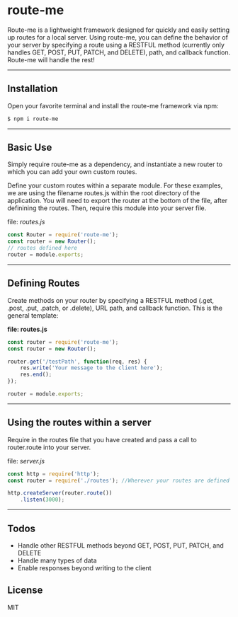 # __route-me__

Route-me is a lightweight framework designed for quickly and easily setting up routes for a local server. Using route-me, you can define the behavior of your server by specifying a route using a RESTFUL method (currently only handles GET, POST, PUT, PATCH, and DELETE), path, and callback function. Route-me will handle the rest!

---

## Installation
Open your favorite terminal and install the route-me framework via npm:
```sh
$ npm i route-me
```

---

## Basic Use
Simply require route-me as a dependency, and instantiate a new router to which you can add your own custom routes.

Define your custom routes within a separate module. For these examples, we are using the filename routes.js within the root directory of the application.  You will need to export the router at the bottom of the file, after definining the routes.  Then, require this module into your server file.

file: _routes.js_
```javascript
const Router = require('route-me');
const router = new Router();
// routes defined here
router = module.exports;
```

---

## Defining Routes
Create methods on your router by specifying a RESTFUL method (.get, .post, .put, .patch, or .delete), URL path, and callback function. This is the general template:

__file: routes.js__
```javascript
const router = require('route-me');
const router = new Router();

router.get('/testPath', function(req, res) {
    res.write('Your message to the client here');
    res.end();
});

router = module.exports;
```

---

## Using the routes within a server
Require in the routes file that you have created and pass a call to router.route into your server.

file: _server.js_
```javascript
const http = require('http');
const router = require('./routes'); //Wherever your routes are defined

http.createServer(router.route())
    .listen(3000);
```

---

## Todos

 - Handle other RESTFUL methods beyond GET, POST, PUT, PATCH, and DELETE
 - Handle many types of data
 - Enable responses beyond writing to the client


License
----

MIT
